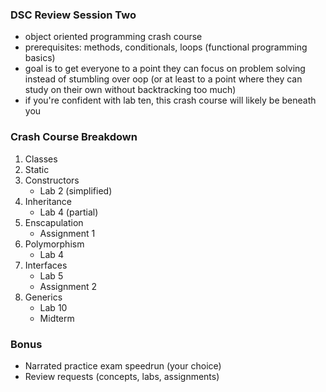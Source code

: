 ### DSC Review Session Two
- object oriented programming crash course
- prerequisites: methods, conditionals, loops (functional programming basics)
- goal is to get everyone to a point they can focus on problem solving instead of stumbling over oop (or at least to a point where they can study on their own without backtracking too much)
- if you're confident with lab ten, this crash course will likely be beneath you

### Crash Course Breakdown
1. Classes
2. Static
3. Constructors
	- Lab 2 (simplified)
4. Inheritance
	- Lab 4 (partial)
5. Enscapulation
	- Assignment 1
6. Polymorphism
	 - Lab 4
7. Interfaces
	- Lab 5
	- Assignment 2
8. Generics
	- Lab 10
	- Midterm

### Bonus
- Narrated practice exam speedrun (your choice)
- Review requests (concepts, labs, assignments)
